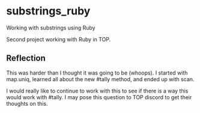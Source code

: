 # substrings_ruby
Working with substrings using Ruby

Second project working with Ruby in TOP.

<h2>Reflection</h2>
This was harder than I thought it was
going to be (whoops). I started with
map.uniq, learned all about the new
#tally method, and ended up with scan.

I would really like to continue to work
with this to see if there is a way this
would work with #tally. I may pose this
question to TOP discord to get their 
thoughts on this.
